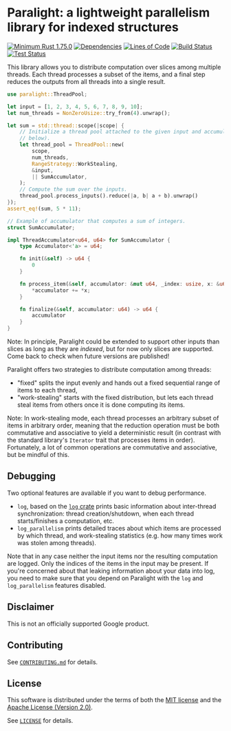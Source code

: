 # Paralight: a lightweight parallelism library for indexed structures

[![Minimum Rust 1.75.0](https://img.shields.io/badge/rust-1.75.0%2B-orange.svg?logo=rust)](https://releases.rs/docs/1.75.0/)
[![Dependencies](https://deps.rs/repo/github/gendx/paralight/status.svg)](https://deps.rs/repo/github/gendx/paralight)
[![Lines of Code](https://www.aschey.tech/tokei/github/gendx/paralight?category=code)](https://github.com/aschey/vercel-tokei)
[![Build Status](https://github.com/gendx/paralight/workflows/Build/badge.svg)](https://github.com/gendx/paralight/actions/workflows/build.yml)
[![Test Status](https://github.com/gendx/paralight/workflows/Tests/badge.svg)](https://github.com/gendx/paralight/actions/workflows/tests.yml)

This library allows you to distribute computation over slices among multiple
threads. Each thread processes a subset of the items, and a final step reduces
the outputs from all threads into a single result.

```rust
use paralight::ThreadPool;

let input = [1, 2, 3, 4, 5, 6, 7, 8, 9, 10];
let num_threads = NonZeroUsize::try_from(4).unwrap();

let sum = std::thread::scope(|scope| {
    // Initialize a thread pool attached to the given input and accumulator (see
    // below).
    let thread_pool = ThreadPool::new(
        scope,
        num_threads,
        RangeStrategy::WorkStealing,
        &input,
        || SumAccumulator,
    );
    // Compute the sum over the inputs.
    thread_pool.process_inputs().reduce(|a, b| a + b).unwrap()
});
assert_eq!(sum, 5 * 11);

// Example of accumulator that computes a sum of integers.
struct SumAccumulator;

impl ThreadAccumulator<u64, u64> for SumAccumulator {
    type Accumulator<'a> = u64;

    fn init(&self) -> u64 {
        0
    }

    fn process_item(&self, accumulator: &mut u64, _index: usize, x: &u64) {
        *accumulator += *x;
    }

    fn finalize(&self, accumulator: u64) -> u64 {
        accumulator
    }
}
```

Note: In principle, Paralight could be extended to support other inputs than
slices as long as they are *indexed*, but for now only slices are supported.
Come back to check when future versions are published!

Paralight offers two strategies to distribute computation among threads:
- "fixed" splits the input evenly and hands out a fixed sequential range of
  items to each thread,
- "work-stealing" starts with the fixed distribution, but lets each thread steal
  items from others once it is done computing its items.

Note: In work-stealing mode, each thread processes an arbitrary subset of items
in arbitrary order, meaning that the reduction operation must be both
commutative and associative to yield a deterministic result (in contrast with
the standard library's `Iterator` trait that processes items in order).
Fortunately, a lot of common operations are commutative and associative, but be
mindful of this.

## Debugging

Two optional features are available if you want to debug performance.

- `log`, based on the [`log` crate](https://crates.io/crates/log) prints basic
  information about inter-thread synchronization: thread creation/shutdown, when
  each thread starts/finishes a computation, etc.
- `log_parallelism` prints detailed traces about which items are processed by
  which thread, and work-stealing statistics (e.g. how many times work was
  stolen among threads).

Note that in any case neither the input items nor the resulting computation are
logged. Only the indices of the items in the input may be present. If you're
concerned about that leaking information about your data into log, you need to
make sure that you depend on Paralight with the `log` and `log_parallelism`
features disabled.

## Disclaimer

This is not an officially supported Google product.

## Contributing

See [`CONTRIBUTING.md`](CONTRIBUTING.md) for details.

## License

This software is distributed under the terms of both the [MIT
license](LICENSE-MIT) and the [Apache License (Version 2.0)](LICENSE-APACHE).

See [`LICENSE`](LICENSE) for details.
